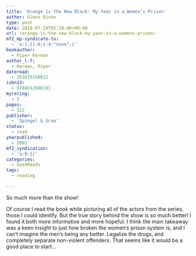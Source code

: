 ```yaml
---
title: 'Orange is the New Black: My Year in a Women’s Prison'
author: Glenn Dixon
type: post
date: 2018-07-29T02:10:00+00:00
url: /orange-is-the-new-black-my-year-in-a-womens-prison/
mf2_mp-syndicate-to:
  - 'a:1:{i:0;s:4:"none";}'
bookauthor:
  - Piper Kerman
author_l-f:
  - Kerman, Piper
dateread:
  - 201620160812
isbn13:
  - 9780812986181
myrating:
  - 5
pages:
  - 322
publisher:
  - 'Spiegel & Grau'
status:
  - read
yearpublished:
  - 2002
mf2_syndication:
  - 'a:0:{}'
categories:
  - GoodReads
tags:
  - reading

---
```

So much more than the show!

<span class="a-size-base review-text" data-hook="review-body">Of course I read the book while picturing all of the actors from the series, those I could identify. But the true story behind the show is so much better! I found it both more informative and more hopeful. I think the main takeaway was a keen insight to just how broken the women&#8217;s prison system is, and I can&#8217;t imagine the men&#8217;s being any better. Legalize the drugs, and completely separate non-violent offenders. That seems like it would be a good place to start&#8230;</span>